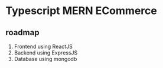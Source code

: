 # Typescript MERN ECommerce

## roadmap
1. Frontend using ReactJS 
2. Backend using ExpressJS
3. Database using mongodb


